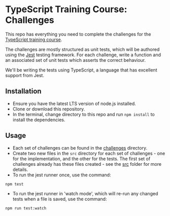 # TypeScript Training Course: Challenges

This repo has everything you need to complete the challenges for the [TypeScript training course](https://github.com/studiozeffa/typescript-training-course).

The challenges are mostly structured as unit tests, which will be authored using the [Jest](https://facebook.github.io/jest/) testing framework. For each challenge, write a function and an associated set of unit tests which asserts the correct behaviour.

We'll be writing the tests using TypeScript, a language that has excellent support from Jest.

## Installation

- Ensure you have the latest LTS version of node.js installed.
- Clone or download this repository.
- In the terminal, change directory to this repo and run `npm install` to install the dependencies.

## Usage

- Each set of challenges can be found in the [challenges](./challenges) directory.
- Create two new files in the `src` directory for each set of challenges - one for the implementation, and the other for the tests. The first set of challenges already has these files created - see the [src](./src) folder for more details.
- To run the jest runner once, use the command:

``` bash
npm test
```

- To run the jest runner in 'watch mode', which will re-run any changed tests when a file is saved, use the command:

``` bash
npm run test:watch
```
